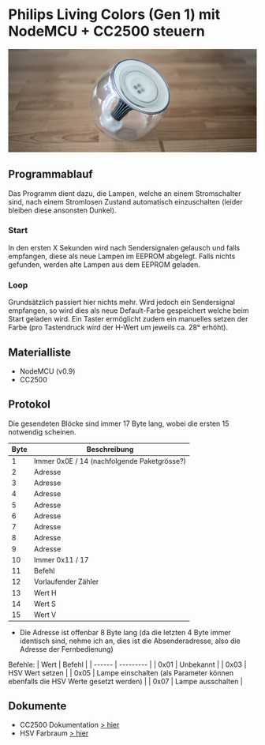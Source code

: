 # Philips Living Colors (Gen 1) mit NodeMCU + CC2500 steuern
<img src="./doc/header.jpg"/>

## Programmablauf
Das Programm dient dazu, die Lampen, welche an einem Stromschalter sind, nach einem Stromlosen Zustand automatisch einzuschalten (leider bleiben diese ansonsten Dunkel).
### Start
In den ersten X Sekunden wird nach Sendersignalen gelausch und falls empfangen, diese als neue Lampen im EEPROM abgelegt. Falls nichts gefunden, werden alte Lampen aus dem EEPROM geladen.
### Loop
Grundsätzlich passiert hier nichts mehr. Wird jedoch ein Sendersignal empfangen, so wird dies als neue Default-Farbe gespeichert welche beim Start geladen wird.
Ein Taster ermöglicht zudem ein manuelles setzen der Farbe (pro Tastendruck wird der H-Wert um jeweils ca. 28° erhöht).

## Materialliste
* NodeMCU (v0.9)
* CC2500

## Protokol
Die gesendeten Blöcke sind immer 17 Byte lang, wobei die ersten 15 notwendig scheinen.

| Byte  | Beschreibung |
| ------ | --------- |
| 1  | Immer 0x0E / 14 (nachfolgende Paketgrösse?) |
| 2  | Adresse  |
| 3  | Adresse  |
| 4  | Adresse  |
| 5  | Adresse  |
| 6  | Adresse  |
| 7  | Adresse  |
| 8  | Adresse  |
| 9  | Adresse  |
| 10  | Immer 0x11 / 17  |
| 11  | Befehl   |
| 12  | Vorlaufender Zähler  |
| 13  | Wert H  |
| 14  | Wert S  |
| 15  | Wert V  |

* Die Adresse ist offenbar 8 Byte lang (da die letzten 4 Byte immer identisch sind, nehme ich an, dies ist die Absenderadresse, also die Adresse der Fernbedienung)

Befehle: 
| Wert  | Befehl |
| ------ | --------- |
| 0x01 | Unbekannt |
| 0x03 | HSV Wert setzen |
| 0x05 | Lampe einschalten (als Parameter können ebenfalls die HSV Werte gesetzt werden) |
| 0x07 | Lampe ausschalten |

## Dokumente
* CC2500 Dokumentation [> hier](https://www.ti.com/lit/ds/swrs040c/swrs040c.pdf?ts=1604949563747)
* HSV Farbraum [> hier](https://de.wikipedia.org/wiki/HSV-Farbraum)